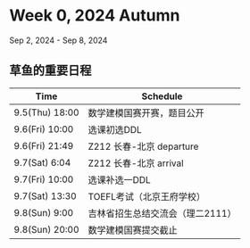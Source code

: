 # Week 0, 2024 Autumn
Sep 2, 2024 - Sep 8, 2024

## 草鱼的重要日程
|Time|Schedule|
|----|----|
|9.5(Thu) 18:00|数学建模国赛开赛，题目公开|
|9.6(Fri) 10:00|选课初选DDL|
|9.6(Fri) 21:49|Z212 长春-北京 departure|
|9.7(Sat) 6:04|Z212 长春-北京 arrival|
|9.7(Fri) 10:00|选课补选一DDL|
|9.7(Sat) 13:30|TOEFL考试（北京王府学校）|
|9.8(Sun) 9:00|吉林省招生总结交流会（理二2111）|
|9.8(Sun) 20:00|数学建模国赛提交截止|
